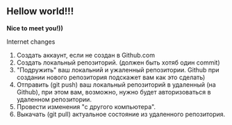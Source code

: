 ## Hellow world!!!

**Nice to meet you!))**

Internet changes


1. Создать аккаунт, если не создан в Github.com
2. Создать локальный репозиторий. (должен быть хотяб один commit)
3. "Подружить" ваш локальний и ужаленный репозитории. Github при создании нового репозитория подскажет вам как это сделать)
4. Отправить (git push) ваш локальный репозиторий в удаленный (на Github), при этом вам, возможно, нужно будет авторизоваться в удаленном репозитории.
5. Провести изменения "с другого компьютера".
6. Выкачать (git pull) актуальное состояние из удаленного репозитория.